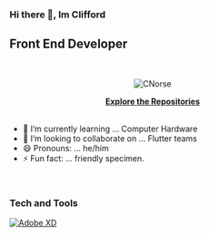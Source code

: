 
<!--
**CNorse/CNorse** is a ✨ _special_ ✨ repository because its `README.md` (this file) appears on your GitHub profile.

Here are some ideas to get you started:
-->
### Hi there 👋, Im Clifford

## Front End Developer

<br />

<div align="Center">
<p> <img src="https://komarev.com/ghpvc/?username=CNorse&label=Profile%20views&color=green&style=flat" alt="CNorse" /> </p> 
<a href="https://github.com/CNorse?tab=repositories"><Strong>Explore the Repositories</Strong></a>
</div>

<br />

- 🌱 I’m currently learning ... Computer Hardware
- 👯 I’m looking to collaborate on ... Flutter teams
- 😄 Pronouns: ... he/him
- ⚡ Fun fact: ... friendly specimen.

<br />

### Tech and Tools

[![Adobe XD](https://img.shields.io/badge/mentioned%20in-xd--awesome-%23FF2BC2.svg?colorA=2E001E)](https://www.adobe.com/sea/products/xd.html)